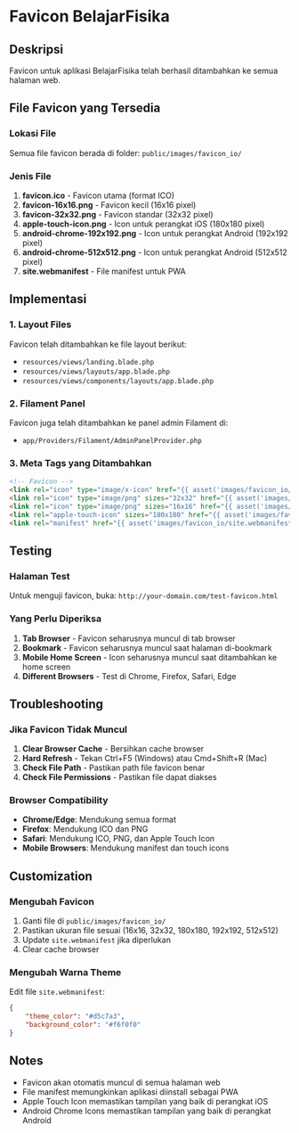 # Favicon BelajarFisika

## Deskripsi
Favicon untuk aplikasi BelajarFisika telah berhasil ditambahkan ke semua halaman web.

## File Favicon yang Tersedia

### Lokasi File
Semua file favicon berada di folder: `public/images/favicon_io/`

### Jenis File
1. **favicon.ico** - Favicon utama (format ICO)
2. **favicon-16x16.png** - Favicon kecil (16x16 pixel)
3. **favicon-32x32.png** - Favicon standar (32x32 pixel)
4. **apple-touch-icon.png** - Icon untuk perangkat iOS (180x180 pixel)
5. **android-chrome-192x192.png** - Icon untuk perangkat Android (192x192 pixel)
6. **android-chrome-512x512.png** - Icon untuk perangkat Android (512x512 pixel)
7. **site.webmanifest** - File manifest untuk PWA

## Implementasi

### 1. Layout Files
Favicon telah ditambahkan ke file layout berikut:
- `resources/views/landing.blade.php`
- `resources/views/layouts/app.blade.php`
- `resources/views/components/layouts/app.blade.php`

### 2. Filament Panel
Favicon juga telah ditambahkan ke panel admin Filament di:
- `app/Providers/Filament/AdminPanelProvider.php`

### 3. Meta Tags yang Ditambahkan
```html
<!-- Favicon -->
<link rel="icon" type="image/x-icon" href="{{ asset('images/favicon_io/favicon.ico') }}">
<link rel="icon" type="image/png" sizes="32x32" href="{{ asset('images/favicon_io/favicon-32x32.png') }}">
<link rel="icon" type="image/png" sizes="16x16" href="{{ asset('images/favicon_io/favicon-16x16.png') }}">
<link rel="apple-touch-icon" sizes="180x180" href="{{ asset('images/favicon_io/apple-touch-icon.png') }}">
<link rel="manifest" href="{{ asset('images/favicon_io/site.webmanifest') }}">
```

## Testing

### Halaman Test
Untuk menguji favicon, buka: `http://your-domain.com/test-favicon.html`

### Yang Perlu Diperiksa
1. **Tab Browser** - Favicon seharusnya muncul di tab browser
2. **Bookmark** - Favicon seharusnya muncul saat halaman di-bookmark
3. **Mobile Home Screen** - Icon seharusnya muncul saat ditambahkan ke home screen
4. **Different Browsers** - Test di Chrome, Firefox, Safari, Edge

## Troubleshooting

### Jika Favicon Tidak Muncul
1. **Clear Browser Cache** - Bersihkan cache browser
2. **Hard Refresh** - Tekan Ctrl+F5 (Windows) atau Cmd+Shift+R (Mac)
3. **Check File Path** - Pastikan path file favicon benar
4. **Check File Permissions** - Pastikan file dapat diakses

### Browser Compatibility
- **Chrome/Edge**: Mendukung semua format
- **Firefox**: Mendukung ICO dan PNG
- **Safari**: Mendukung ICO, PNG, dan Apple Touch Icon
- **Mobile Browsers**: Mendukung manifest dan touch icons

## Customization

### Mengubah Favicon
1. Ganti file di `public/images/favicon_io/`
2. Pastikan ukuran file sesuai (16x16, 32x32, 180x180, 192x192, 512x512)
3. Update `site.webmanifest` jika diperlukan
4. Clear cache browser

### Mengubah Warna Theme
Edit file `site.webmanifest`:
```json
{
    "theme_color": "#d5c7a3",
    "background_color": "#f6f0f0"
}
```

## Notes
- Favicon akan otomatis muncul di semua halaman web
- File manifest memungkinkan aplikasi diinstall sebagai PWA
- Apple Touch Icon memastikan tampilan yang baik di perangkat iOS
- Android Chrome Icons memastikan tampilan yang baik di perangkat Android 